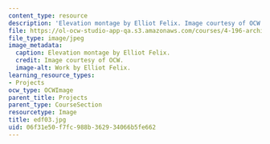 ```yaml
---
content_type: resource
description: 'Elevation montage by Elliot Felix. Image courtesy of OCW. '
file: https://ol-ocw-studio-app-qa.s3.amazonaws.com/courses/4-196-architecture-design-level-ii-cuba-studio-spring-2004/06f31e50f7fc988b362934066b5fe662_edf03.jpg
file_type: image/jpeg
image_metadata:
  caption: Elevation montage by Elliot Felix.
  credit: Image courtesy of OCW.
  image-alt: Work by Elliot Felix.
learning_resource_types:
- Projects
ocw_type: OCWImage
parent_title: Projects
parent_type: CourseSection
resourcetype: Image
title: edf03.jpg
uid: 06f31e50-f7fc-988b-3629-34066b5fe662
---
```

